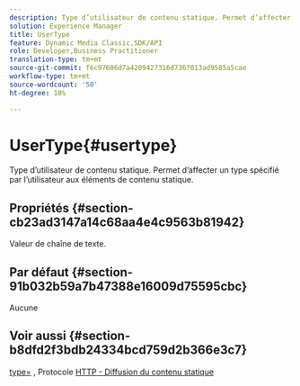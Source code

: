 ```yaml
---
description: Type d’utilisateur de contenu statique. Permet d’affecter un type spécifié par l’utilisateur aux éléments de contenu statique.
solution: Experience Manager
title: UserType
feature: Dynamic Media Classic,SDK/API
role: Developer,Business Practitioner
translation-type: tm+mt
source-git-commit: f6c97606d7a4209427316d7367013ad9585a5cae
workflow-type: tm+mt
source-wordcount: '50'
ht-degree: 10%

---
```



# UserType{#usertype}

Type d’utilisateur de contenu statique. Permet d’affecter un type spécifié par l’utilisateur aux éléments de contenu statique.

## Propriétés {#section-cb23ad3147a14c68aa4e4c9563b81942}

Valeur de chaîne de texte.

## Par défaut {#section-91b032b59a7b47388e16009d75595cbc}

Aucune

## Voir aussi {#section-b8dfd2f3bdb24334bcd759d2b366e3c7}

[type=](/help/aem-is-ir-api/is-api/http-ref/image-serving-api-ref/c-http-protocol-reference/c-command-reference/r-type.md) , Protocole  [HTTP - Diffusion du contenu statique](/help/aem-is-ir-api/is-api/http-ref/image-serving-api-ref/c-http-protocol-reference/c-syntax-and-features/r-serving-static-non-image-content.md)
